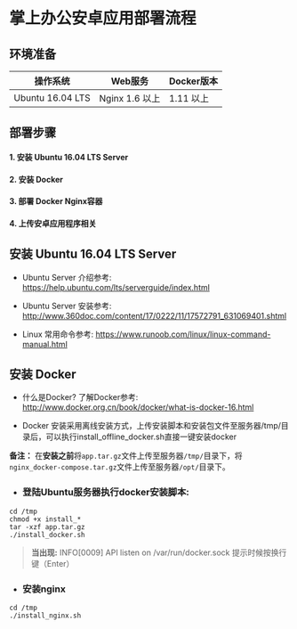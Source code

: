 # 掌上办公安卓应用部署流程

## 环境准备

操作系统 | Web服务|Docker版本
-----------|-----------|-----------
Ubuntu 16.04 LTS|Nginx 1.6 以上|1.11 以上

## 部署步骤

#### 1. 安装 Ubuntu 16.04 LTS Server
#### 2. 安装 Docker
#### 3. 部署 Docker Nginx容器
#### 4. 上传安卓应用程序相关



## 安装 Ubuntu 16.04 LTS Server

- Ubuntu Server 介绍参考: https://help.ubuntu.com/lts/serverguide/index.html

- Ubuntu Server 安装参考: http://www.360doc.com/content/17/0222/11/17572791_631069401.shtml

- Linux 常用命令参考: https://www.runoob.com/linux/linux-command-manual.html

## 安装 Docker

- 什么是Docker? 了解Docker参考: http://www.docker.org.cn/book/docker/what-is-docker-16.html

- Docker 安装采用离线安装方式，上传安装脚本和安装包文件至服务器/tmp/目录后，可以执行install_offline_docker.sh直接一键安装docker


**备注：** 在**安装之前**将`app.tar.gz`文件上传至服务器`/tmp/`目录下，将`nginx_docker-compose.tar.gz`文件上传至服务器`/opt/`目录下。


- ### 登陆Ubuntu服务器执行docker安装脚本:
```
cd /tmp
chmod +x install_*
tar -xzf app.tar.gz
./install_docker.sh 
```
> **当出现:**  INFO[0009] API listen on /var/run/docker.sock 提示时候按换行键（Enter）


- ### 安装nginx
```
cd /tmp
./install_nginx.sh 

```
